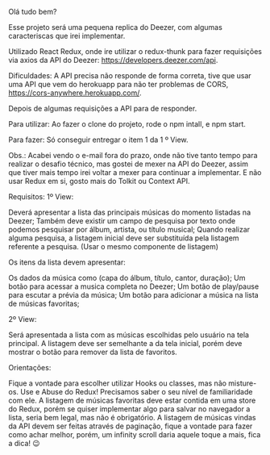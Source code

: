 Olá tudo bem? 

Esse projeto será uma pequena replica do Deezer, com algumas caracteriscas que irei implementar.

Utilizado React Redux, onde ire utilizar o redux-thunk para fazer requisições via axios da API do Deezer: https://developers.deezer.com/api.

Dificuldades:
A API precisa não responde de forma correta, tive que usar uma API que vem do herokuapp para não ter problemas de CORS, https://cors-anywhere.herokuapp.com/.

Depois de algumas requisições a API para de responder.

Para utilizar:
Ao fazer o clone do projeto, rode o npm intall, e npm start.

Para fazer:
Só conseguir entregar o item 1 da 1 º View.

Obs.: 
Acabei vendo o e-mail fora do prazo, onde não tive tanto tempo para realizar o desafio técnico, mas gostei de mexer na API do Deezer, assim que tiver mais tempo irei voltar a mexer para continuar a implementar. E não usar Redux em si, gosto mais do Tolkit ou  Context API.

Requisitos:
1º View:

Deverá apresentar a lista das principais músicas do momento listadas na Deezer;
Também deve existir um campo de pesquisa por texto onde podemos pesquisar por álbum, artista, ou título musical;
Quando realizar alguma pesquisa, a listagem inicial deve ser substituída pela listagem referente a pesquisa. (Usar o mesmo componente de listagem)


Os itens da lista devem apresentar:

Os dados da música como (capa do álbum, título, cantor, duração);
Um botão para acessar a musica completa no Deezer;
Um botão de play/pause para escutar a prévia da música;
Um botão para adicionar a música na lista de músicas favoritas;


2º View:

Será apresentada a lista com as músicas escolhidas pelo usuário na tela principal. A listagem deve ser semelhante a da tela inicial, porém deve mostrar o botão para remover da lista de favoritos.


Orientações:

Fique a vontade para escolher utilizar Hooks ou classes, mas não misture-os.
Use e Abuse do Redux! Precisamos saber o seu nível de familiaridade com ele.
A listagem de músicas favoritas deve estar contida em uma store do Redux, porém se quiser implementar algo para salvar no navegador a lista, seria bem legal, mas não é obrigatório.
A listagem de músicas vindas da API devem ser feitas através de paginação, fique a vontade para fazer como achar melhor, porém, um infinity scroll daria aquele toque a mais, fica a dica! 😉
